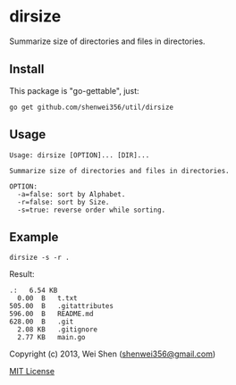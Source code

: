 dirsize
========

Summarize size of directories and files in directories.

Install
-------
This package is "go-gettable", just:

    go get github.com/shenwei356/util/dirsize

Usage
-----
    
    Usage: dirsize [OPTION]... [DIR]...

    Summarize size of directories and files in directories.

    OPTION:
      -a=false: sort by Alphabet.
      -r=false: sort by Size.
      -s=true: reverse order while sorting.

Example
-------
    
    dirsize -s -r .

Result:

    .:   6.54 KB
      0.00  B	t.txt
    505.00  B	.gitattributes
    596.00  B	README.md
    628.00  B	.git
      2.08 KB	.gitignore
      2.77 KB	main.go

Copyright (c) 2013, Wei Shen (shenwei356@gmail.com)

[MIT License](https://github.com/shenwei356/dirsize/blob/master/LICENSE)